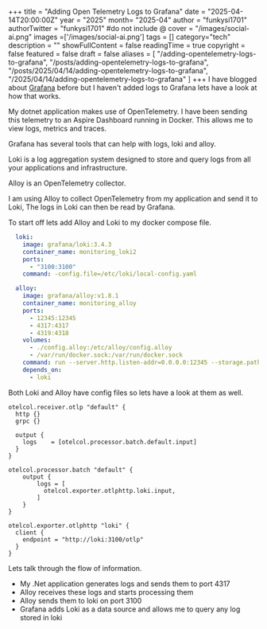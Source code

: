 +++
title = "Adding Open Telemetry Logs to Grafana"
date = "2025-04-14T20:00:00Z"
year = "2025"
month= "2025-04"
author = "funkysi1701"
authorTwitter = "funkysi1701" #do not include @
cover = "/images/social-ai.png"
images =['/images/social-ai.png']
tags = []
category="tech"
description = ""
showFullContent = false
readingTime = true
copyright = false
featured = false
draft = false
aliases = [
    "/adding-opentelemetry-logs-to-grafana",
    "/posts/adding-opentelemetry-logs-to-grafana",
    "/posts/2025/04/14/adding-opentelemetry-logs-to-grafana",
    "/2025/04/14/adding-opentelemetry-logs-to-grafana" 
]
+++
I have blogged about [Grafana](/posts/2025/setting-up-grafana/) before but I haven't added logs to Grafana lets have a look at how that works.

My dotnet application makes use of OpenTelemetry. I have been sending this telemetry to an Aspire Dashboard running in Docker. This allows me to view logs, metrics and traces.

Grafana has several tools that can help with logs, loki and alloy.

Loki is a log aggregation system designed to store and query logs from all your applications and infrastructure.

Alloy is an OpenTelemetry collector.

I am using Alloy to collect OpenTelemetry from my application and send it to Loki, The logs in Loki can then be read by Grafana.

To start off lets add Alloy and Loki to my docker compose file.

```docker-compose.yml
  loki:
    image: grafana/loki:3.4.3
    container_name: monitoring_loki2
    ports:
      - "3100:3100"
    command: -config.file=/etc/loki/local-config.yaml    

  alloy:
    image: grafana/alloy:v1.8.1
    container_name: monitoring_alloy
    ports:
      - 12345:12345
      - 4317:4317
      - 4319:4318
    volumes:
      - ./config.alloy:/etc/alloy/config.alloy
      - /var/run/docker.sock:/var/run/docker.sock
    command: run --server.http.listen-addr=0.0.0.0:12345 --storage.path=/var/lib/alloy/data /etc/alloy/config.alloy
    depends_on:
      - loki
```

Both Loki and Alloy have config files so lets have a look at them as well.

```alloy.config
otelcol.receiver.otlp "default" {
  http {}
  grpc {}

  output {
    logs    = [otelcol.processor.batch.default.input]
  }
}

otelcol.processor.batch "default" {
    output {
        logs = [
          otelcol.exporter.otlphttp.loki.input,
        ]
    }
}

otelcol.exporter.otlphttp "loki" {
  client {
    endpoint = "http://loki:3100/otlp"
  }
}
```

Lets talk through the flow of information.

- My .Net application generates logs and sends them to port 4317
- Alloy receives these logs and starts processing them
- Alloy sends them to loki on port 3100
- Grafana adds Loki as a data source and allows me to query any log stored in loki